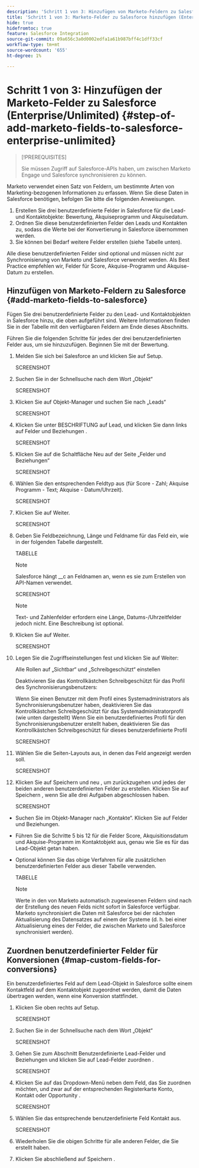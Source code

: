 ```yaml
---
description: 'Schritt 1 von 3: Hinzufügen von Marketo-Feldern zu Salesforce (Unternehmen/Unbegrenzt) - Marketo-Dokumente - Produktdokumentation'
title: 'Schritt 1 von 3: Marketo-Felder zu Salesforce hinzufügen (Enterprise/Unlimited)'
hide: true
hidefromtoc: true
feature: Salesforce Integration
source-git-commit: 09a656c3a0d0002edfa1a61b987bff4c1dff33cf
workflow-type: tm+mt
source-wordcount: '655'
ht-degree: 1%

---
```


# Schritt 1 von 3: Hinzufügen der Marketo-Felder zu Salesforce (Enterprise/Unlimited) {#step-of-add-marketo-fields-to-salesforce-enterprise-unlimited}

>[!PREREQUISITES]
>
>Sie müssen Zugriff auf Salesforce-APIs haben, um zwischen Marketo Engage und Salesforce synchronisieren zu können.

Marketo verwendet einen Satz von Feldern, um bestimmte Arten von Marketing-bezogenen Informationen zu erfassen. Wenn Sie diese Daten in Salesforce benötigen, befolgen Sie bitte die folgenden Anweisungen.

1. Erstellen Sie drei benutzerdefinierte Felder in Salesforce für die Lead- und Kontaktobjekte: Bewertung, Akquiseprogramm und Akquisedatum.
1. Ordnen Sie diese benutzerdefinierten Felder den Leads und Kontakten zu, sodass die Werte bei der Konvertierung in Salesforce übernommen werden.
1. Sie können bei Bedarf weitere Felder erstellen (siehe Tabelle unten).

Alle diese benutzerdefinierten Felder sind optional und müssen nicht zur Synchronisierung von Marketo und Salesforce verwendet werden. Als Best Practice empfehlen wir, Felder für Score, Akquise-Programm und Akquise-Datum zu erstellen.

## Hinzufügen von Marketo-Feldern zu Salesforce {#add-marketo-fields-to-salesforce}

Fügen Sie drei benutzerdefinierte Felder zu den Lead- und Kontaktobjekten in Salesforce hinzu, die oben aufgeführt sind. Weitere Informationen finden Sie in der Tabelle mit den verfügbaren Feldern am Ende dieses Abschnitts.

Führen Sie die folgenden Schritte für jedes der drei benutzerdefinierten Felder aus, um sie hinzuzufügen. Beginnen Sie mit der Bewertung.

1. Melden Sie sich bei Salesforce an und klicken Sie auf Setup.

   SCREENSHOT

1. Suchen Sie in der Schnellsuche nach dem Wort „Objekt“

   SCREENSHOT

1. Klicken Sie auf Objekt-Manager und suchen Sie nach „Leads“

   SCREENSHOT

1. Klicken Sie unter BESCHRIFTUNG auf Lead, und klicken Sie dann links auf Felder und Beziehungen .

   SCREENSHOT

1. Klicken Sie auf die Schaltfläche Neu auf der Seite „Felder und Beziehungen“

   SCREENSHOT

1. Wählen Sie den entsprechenden Feldtyp aus (für Score - Zahl; Akquise Programm - Text; Akquise - Datum/Uhrzeit).

   SCREENSHOT

1. Klicken Sie auf Weiter.

   SCREENSHOT

1. Geben Sie Feldbezeichnung, Länge und Feldname für das Feld ein, wie in der folgenden Tabelle dargestellt.

   TABELLE

   >[!NOTE]
   >
   >Salesforce hängt __c an Feldnamen an, wenn es sie zum Erstellen von API-Namen verwendet.

   SCREENSHOT

   >[!NOTE]
   >
   >Text- und Zahlenfelder erfordern eine Länge, Datums-/Uhrzeitfelder jedoch nicht. Eine Beschreibung ist optional.

1. Klicken Sie auf Weiter.

   SCREENSHOT

1. Legen Sie die Zugriffseinstellungen fest und klicken Sie auf Weiter:

   Alle Rollen auf „Sichtbar“ und „Schreibgeschützt“ einstellen

   Deaktivieren Sie das Kontrollkästchen Schreibgeschützt für das Profil des Synchronisierungsbenutzers:

   Wenn Sie einen Benutzer mit dem Profil eines Systemadministrators als Synchronisierungsbenutzer haben, deaktivieren Sie das Kontrollkästchen Schreibgeschützt für das Systemadministratorprofil (wie unten dargestellt)
Wenn Sie ein benutzerdefiniertes Profil für den Synchronisierungsbenutzer erstellt haben, deaktivieren Sie das Kontrollkästchen Schreibgeschützt für dieses benutzerdefinierte Profil

   SCREENSHOT

1. Wählen Sie die Seiten-Layouts aus, in denen das Feld angezeigt werden soll.

   SCREENSHOT

1. Klicken Sie auf Speichern und neu , um zurückzugehen und jedes der beiden anderen benutzerdefinierten Felder zu erstellen. Klicken Sie auf Speichern , wenn Sie alle drei Aufgaben abgeschlossen haben.

   SCREENSHOT

* Suchen Sie im Objekt-Manager nach „Kontakte“. Klicken Sie auf Felder und Beziehungen.
* Führen Sie die Schritte 5 bis 12 für die Felder Score, Akquisitionsdatum und Akquise-Programm im Kontaktobjekt aus, genau wie Sie es für das Lead-Objekt getan haben.
* Optional können Sie das obige Verfahren für alle zusätzlichen benutzerdefinierten Felder aus dieser Tabelle verwenden.

  TABELLE

  >[!NOTE]
  >
  >Werte in den von Marketo automatisch zugewiesenen Feldern sind nach der Erstellung des neuen Felds nicht sofort in Salesforce verfügbar. Marketo synchronisiert die Daten mit Salesforce bei der nächsten Aktualisierung des Datensatzes auf einem der Systeme (d. h. bei einer Aktualisierung eines der Felder, die zwischen Marketo und Salesforce synchronisiert werden).

## Zuordnen benutzerdefinierter Felder für Konversionen {#map-custom-fields-for-conversions}

Ein benutzerdefiniertes Feld auf dem Lead-Objekt in Salesforce sollte einem Kontaktfeld auf dem Kontaktobjekt zugeordnet werden, damit die Daten übertragen werden, wenn eine Konversion stattfindet.

1. Klicken Sie oben rechts auf Setup.

   SCREENSHOT

1. Suchen Sie in der Schnellsuche nach dem Wort „Objekt“

   SCREENSHOT

1. Gehen Sie zum Abschnitt Benutzerdefinierte Lead-Felder und Beziehungen und klicken Sie auf Lead-Felder zuordnen .

   SCREENSHOT

1. Klicken Sie auf das Dropdown-Menü neben dem Feld, das Sie zuordnen möchten, und zwar auf der entsprechenden Registerkarte Konto, Kontakt oder Opportunity .

   SCREENSHOT

1. Wählen Sie das entsprechende benutzerdefinierte Feld Kontakt aus.

   SCREENSHOT

1. Wiederholen Sie die obigen Schritte für alle anderen Felder, die Sie erstellt haben.

1. Klicken Sie abschließend auf Speichern .
